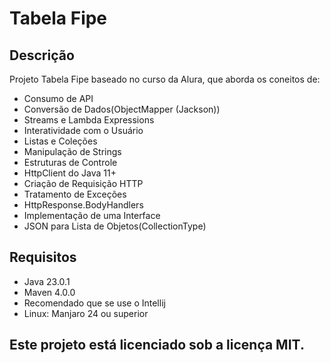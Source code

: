 # Tabela Fipe

## Descrição
Projeto Tabela Fipe baseado no curso da Alura, que aborda os coneitos de:
- Consumo de API
- Conversão de Dados(ObjectMapper (Jackson))
- Streams e Lambda Expressions
- Interatividade com o Usuário
- Listas e Coleções
- Manipulação de Strings
- Estruturas de Controle
- HttpClient do Java 11+
- Criação de Requisição HTTP
- Tratamento de Exceções
- HttpResponse.BodyHandlers
- Implementação de uma Interface
- JSON para Lista de Objetos(CollectionType)

## Requisitos
- Java 23.0.1
- Maven 4.0.0
- Recomendado que se use o Intellij
- Linux: Manjaro 24 ou superior

## Este projeto está licenciado sob a licença MIT.